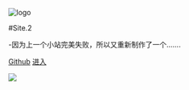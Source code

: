 ![logo](https://www.mariowiki.com/images/thumb/9/94/New_Super_Mario_Bros_U_Deluxe_3-UP_Moon.png/300px-New_Super_Mario_Bros_U_Deluxe_3-UP_Moon.png)

#Site.2

-因为上一个小站完美失败，所以又重新制作了一个.......

[Github](https://github.com/MarioBros-maker/Super-Site-2)
[进入](README.md)

![](media\bg1.png)